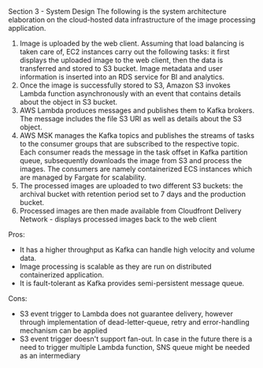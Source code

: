 Section 3 - System Design
The following is the system architecture elaboration on the cloud-hosted data infrastructure of the image processing application.

1. Image is uploaded by the web client. Assuming that load balancing is taken care of, EC2 instances carry out the following tasks: it first displays the uploaded image to the web client, then the data is transferred and stored to S3 bucket. Image metadata and user information is inserted into an RDS service for BI and analytics.
2. Once the image is successfully stored to S3, Amazon S3 invokes Lambda function asynchronously with an event that contains details about the object in S3 bucket.
3. AWS Lambda produces messages and publishes them to Kafka brokers. The message includes the file S3 URI as well as details about the S3 object.
4. AWS MSK manages the Kafka topics and publishes the streams of tasks to the consumer groups that are subscribed to the respective topic. Each consumer reads the message in the task offset in Kafka partition queue, subsequently downloads the image from S3 and process the images. The consumers are namely containerized ECS instances which are managed by Fargate for scalability.
5. The processed images are uploaded to two different S3 buckets: the archival bucket with retention period set to 7 days and the production bucket.
6. Processed images are then made available from Cloudfront Delivery Network - displays processed images back to the web client


Pros:
- It has a higher throughput as Kafka can handle high velocity and volume data.
- Image processing is scalable as they are run on distributed containerized application. 
- It is fault-tolerant as Kafka provides semi-persistent message queue.

Cons:
- S3 event trigger to Lambda does not guarantee delivery, however through implementation of dead-letter-queue, retry and error-handling mechanism can be applied
- S3 event trigger doesn't support fan-out. In case in the future there is a need to trigger multiple Lambda function, SNS queue might be needed as an intermediary